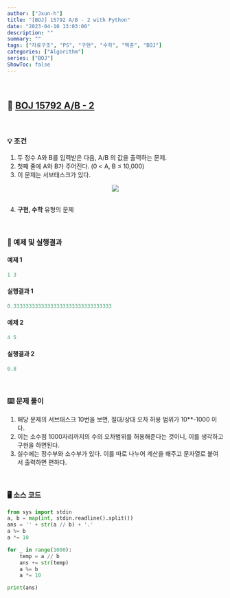 ```yaml
---
author: ["Jxun-h"]
title: "[BOJ] 15792 A/B - 2 with Python"
date: "2023-04-10 13:03:00"
description: ""
summary: ""
tags: ["자료구조", "PS", "구현", "수학", "백준", "BOJ"]
categories: ["Algorithm"]
series: ["BOJ"]
ShowToc: false
---
```


<br>

## 📌 <a href="https://www.acmicpc.net/problem/15792" target="_blank">BOJ 15792 A/B - 2</a>

<br>

### 💡 조건

1.  두 정수 A와 B를 입력받은 다음, A/B 의 값을 출력하는 문제.
2.  첫째 줄에 A와 B가 주어진다. (0 < A, B ≤ 10,000)
3.  이 문제는 서브태스크가 있다.

<center><img src='/15792.png' /></center>
<br>

4.  **구현, 수학** 유형의 문제

<br>

### 🔖 예제 및 실행결과

#### 예제 1

```py
1 3
```

#### 실행결과 1

```py
0.33333333333333333333333333333333
```

#### 예제 2

```py
4 5
```

#### 실행결과 2

```py
0.8
```

<br>

### ⌨️ 문제 풀이

1.  해당 문제의 서브태스크 10번을 보면, 절대/상대 오차 허용 범위가 10**-1000 이다.
2.  이는 소수점 1000자리까지의 수의 오차범위를 허용해준다는 것이니, 이를 생각하고 구현을 하면된다.
3.  실수에는 정수부와 소수부가 있다. 이를 따로 나누어 계산을 해주고 문자열로 붙여서 출력하면 편하다.

<br>

### 🖥 소스 코드

```py
from sys import stdin
a, b = map(int, stdin.readline().split())
ans = '' + str(a // b) + '.'
a %= b
a *= 10

for _ in range(1000):
    temp = a // b
    ans += str(temp)
    a %= b
    a *= 10

print(ans)
```